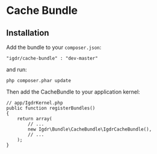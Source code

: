Cache Bundle
========================
Installation
------------

Add the bundle to your `composer.json`:

    "igdr/cache-bundle" : "dev-master"

and run:

    php composer.phar update

Then add the CacheBundle to your application kernel:

    // app/IgdrKernel.php
    public function registerBundles()
    {
        return array(
            // ...
            new Igdr\Bundle\CacheBundle\IgdrCacheBundle(),
            // ...
        );
    }
